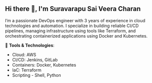 ## Hi there 👋, I'm Suravarapu Sai Veera Charan

I’m a passionate DevOps engineer with 3 years of experience in cloud technologies and automation. I specialize in building reliable CI/CD pipelines, managing infrastructure using tools like Terraform, and orchestrating containerized applications using Docker and Kubernetes.

🔧 **Tools & Technologies**:
- Cloud: AWS
- CI/CD: Jenkins, GitLab 
- Containers: Docker, Kubernetes
- IaC: Terraform
- Scripting - Shell, Python

<!--
**charansuravarapu/charansuravarapu** is a ✨ _special_ ✨ repository because its `README.md` (this file) appears on your GitHub profile.

Here are some ideas to get you started:

- 🔭 I’m currently working on ...
- 🌱 I’m currently learning ...
- 👯 I’m looking to collaborate on ...
- 🤔 I’m looking for help with ...
- 💬 Ask me about ...
- 📫 How to reach me: ...
- 😄 Pronouns: ...
- ⚡ Fun fact: ...
-->
